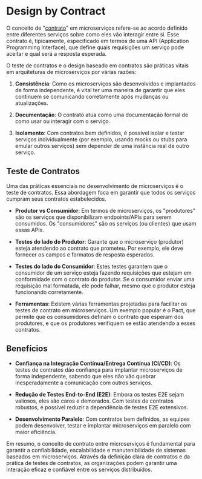 # Design by Contract

O conceito de "[contrato](https://en.wikipedia.org/wiki/Design_by_contract)" em microserviços refere-se ao acordo definido entre diferentes serviços sobre como eles vão interagir entre si. Esse contrato é, tipicamente, especificado em termos de uma API (Application Programming Interface), que define quais requisições um serviço pode aceitar e qual será a resposta esperada.

O teste de contratos e o design baseado em contratos são práticas vitais em arquiteturas de microserviços por várias razões:

1. **Consistência**: Como os microserviços são desenvolvidos e implantados de forma independente, é vital ter uma maneira de garantir que eles continuem se comunicando corretamente após mudanças ou atualizações.

2. **Documentação**: O contrato atua como uma documentação formal de como usar ou interagir com o serviço.

3. **Isolamento**: Com contratos bem definidos, é possível isolar e testar serviços individualmente (por exemplo, usando mocks ou stubs para emular outros serviços) sem depender de uma instância real de outro serviço.

## Teste de Contratos

Uma das práticas essenciais no desenvolvimento de microserviços é o teste de contratos. Essa abordagem foca em garantir que todos os serviços cumpram seus contratos estabelecidos.

- **Produtor vs Consumidor**: Em termos de microserviços, os "produtores" são os serviços que disponibilizam endpoints/APIs para serem consumidos. Os "consumidores" são os serviços (ou clientes) que usam essas APIs. 

- **Testes do lado do Produtor**: Garante que o microserviço (produtor) esteja atendendo ao contrato que prometeu. Por exemplo, ele deve fornecer os campos e formatos de resposta esperados.

- **Testes do lado do Consumidor**: Estes testes garantem que o consumidor de um serviço esteja fazendo requisições que estejam em conformidade com o contrato do produtor. Se o consumidor enviar uma requisição mal formatada, ele pode falhar, mesmo que o produtor esteja funcionando corretamente.

- **Ferramentas**: Existem várias ferramentas projetadas para facilitar os testes de contrato em microserviços. Um exemplo popular é o Pact, que permite que os consumidores definam o contrato que esperam dos produtores, e que os produtores verifiquem se estão atendendo a esses contratos.

## Benefícios

- **Confiança na Integração Contínua/Entrega Contínua (CI/CD)**: Os testes de contratos dão confiança para implantar microserviços de forma independente, sabendo que eles não vão quebrar inesperadamente a comunicação com outros serviços.

- **Redução de Testes End-to-End (E2E)**: Embora os testes E2E sejam valiosos, eles são caros e demorados. Com testes de contratos robustos, é possível reduzir a dependência de testes E2E extensivos.

- **Desenvolvimento Paralelo**: Com contratos bem definidos, as equipes podem desenvolver, testar e implantar microserviços em paralelo com maior eficiência.

Em resumo, o conceito de contrato entre microserviços é fundamental para garantir a confiabilidade, escalabilidade e manutenibilidade de sistemas baseados em microserviços. Através da definição clara de contratos e da prática de testes de contratos, as organizações podem garantir uma interação eficaz e confiável entre os serviços distribuídos.
